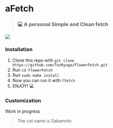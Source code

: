 # aFetch
> ### 💻 A personal Simple and Clean fetch 

![](https://github.com/MiguelRAvila/CatFetch/blob/master/rsc/preview.png)

### Installation

1. Clone this repo with `git clone https://github.com/TezRyuga/FlowerFetch.git`
2. Run `cd FlowerFetch`
3. Run `sudo make install`
4. Now you can run it with `ffetch` 
5. ENJOY! 💻

### Customization

Work in progress

> The cat name is Sakamoto